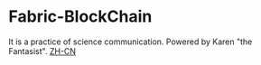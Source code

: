 # Fabric-BlockChain
It is a practice of science communication. Powered by Karen "the Fantasist".
[ZH-CN](BlockChain-FabricCreate.md)
